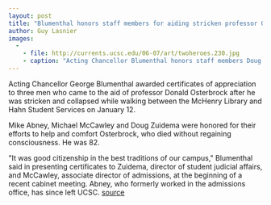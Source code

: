 ```yaml
---
layout: post
title: "Blumenthal honors staff members for aiding stricken professor Osterbrock"
author: Guy Lasnier
images:
  -
    - file: http://currents.ucsc.edu/06-07/art/twoheroes.230.jpg
    - caption: "Acting Chancellor Blumenthal honors staff members Doug Zuidema, center, and Michael McCawley, right, for their aid and comfort of the late Professor Donald Osterbrock. Photo: Guy Lasnier"
---
```


Acting Chancellor George Blumenthal awarded certificates of appreciation to three men who came to the aid of professor Donald Osterbrock after he was stricken and collapsed while walking between the McHenry Library and Hahn Student Services on January 12.

Mike Abney, Michael McCawley and Doug Zuidema were honored for their efforts to help and comfort Osterbrock, who died without regaining consciousness. He was 82.

"It was good citizenship in the best traditions of our campus," Blumenthal said in presenting certificates to Zuidema, director of student judicial affairs, and McCawley, associate director of admissions, at the beginning of a recent cabinet meeting. Abney, who formerly worked in the admissions office, has since left UCSC.
[source](http://www1.ucsc.edu/currents/06-07/02-12/certificates.asp "Permalink to certificates")
